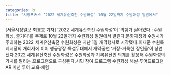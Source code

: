 ```yaml
---
categories: b
title: "시정포커스 ‘2022 세계유산축전 수원화성’ 10월 22일까지 수원화성 일원에서"
---
```

[서울시정일보 최봉호 기자] ‘2022 세계유산축전 수원화성’이 ‘의궤가 살아있다 : 수원화성, 즐기다’를 주제로 10월 22일까지 수원화성 일원에서 열린다.문화재청과 수원시가 주최하는 2022 세계유산축전 수원화성은 지난 1일 개막행사로 시작됐다.이재준 수원특례시장의 개회사에 이어 행궁광장 특설무대에서 개막공연 ‘거장-거룩한 장인들’이 상연됐다.2022 세계유산축전 수원화성은 수원화성과 기록유산인 의궤를 활용해 수원화성의 가치를 알리는 프로그램으로 구성된다.시민 참여 프로그램 수원화성 해설·투어프로그램 AR 미션 투어 교육·체험